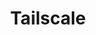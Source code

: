 ---
description: Tailscale is a programmable networking software that is private and secure
  by default - get it free on up to 100 devices!
episode: 596
link: http://tailscale.com/linuxunplugged
shortname: tailscale.com-lup
title: Tailscale
---